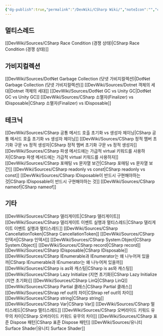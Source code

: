 ```yaml
---
{"dg-publish":true,"permalink":"/DevWiki/CSharp Wiki/","noteIcon":"","created":"2024-12-21T17:43:53.000+09:00","updated":"2025-07-20T02:21:39.000+09:00"}
---
```


## 멀티스레드
[[DevWiki/Sources/CSharp Race Condition (경쟁 상태)\|CSharp Race Condition (경쟁 상태)]]
## 가비지컬렉션
[[DevWiki/Sources/DotNet Garbage Collection (닷넷 가비지컬렉션)\|DotNet Garbage Collection (닷넷 가비지컬렉션)]]
[[DevWiki/Sources/Dotnet 객체의 세대\|Dotnet 객체의 세대]]
[[DevWiki/Sources/DotNet GC vs Unity GC\|DotNet GC vs Unity GC]]
[[DevWiki/Sources/CSharp 소멸자(Finalizer) vs IDisposable\|CSharp 소멸자(Finalizer) vs IDisposable]]
## 테크닉
[[DevWiki/Sources/CSharp 공통 메서드 호출 초기화 vs 생성자 체이닝\|CSharp 공통 메서드 호출 초기화 vs 생성자 체이닝]]
[[DevWiki/Sources/CSharp 정적 멤버 초기화 구문 vs 정적 생성자\|CSharp 정적 멤버 초기화 구문 vs 정적 생성자]]
[[DevWiki/Sources/CSharp 파생 메서드에는 가급적 virtual 키워드를 사용하자\|CSharp 파생 메서드에는 가급적 virtual 키워드를 사용하자]]
[[DevWiki/Sources/CSharp 포매팅 vs 문자열 보간\|CSharp 포매팅 vs 문자열 보간]]
[[DevWiki/Sources/CSharp readonly vs const\|CSharp readonly vs const]]
[[DevWiki/Sources/CSharp IDisposable이 반드시 구현해야하는 것\|CSharp IDisposable이 반드시 구현해야하는 것]]
[[DevWiki/Sources/CSharp nameof\|CSharp nameof]]
## 기타
[[DevWiki/Sources/CSharp 델리게이트\|CSharp 델리게이트]]
[[DevWiki/Sources/CSharp 델리게이트 이벤트 실행과 멀티스레드\|CSharp 델리게이트 이벤트 실행과 멀티스레드]]
[[DevWiki/Sources/CSharp CancellationToken\|CSharp CancellationToken]]
[[DevWiki/Sources/CSharp 인덱서\|CSharp 인덱서]]
[[DevWiki/Sources/CSharp System.Object\|CSharp System.Object]]
[[DevWiki/Sources/CSharp record\|CSharp record]]
[[DevWiki/Sources/CSharp IDisposable\|CSharp IDisposable]]
[[DevWiki/Sources/CSharp IEnumerable과 IEnumerator는 왜 나누어져 있을까\|CSharp IEnumerable과 IEnumerator는 왜 나누어져 있을까]]
[[DevWiki/Sources/CSharp is as와 캐스팅\|CSharp is as와 캐스팅]]
[[DevWiki/Sources/CSharp Lazy Initialize (지연 초기화)\|CSharp Lazy Initialize (지연 초기화)]]
[[DevWiki/Sources/CSharp LinQ\|CSharp LinQ]]
[[DevWiki/Sources/CSharp Partial 클래스\|CSharp Partial 클래스]]
[[DevWiki/Sources/CShrap ref out의 차이\|CShrap ref out의 차이]]
[[DevWiki/Sources/CSharp string\|CSharp string]]
[[DevWiki/Sources/CSharp Var\|CSharp Var]]
[[DevWiki/Sources/CSharp 멀티스레드\|CSharp 멀티스레드]]
[[DevWiki/Sources/CSharp 오버라이드 키워드 유무의 차이\|CSharp 오버라이드 키워드 유무의 차이]]
[[DevWiki/Sources/CSharp 표준 Dispose 패턴\|CSharp 표준 Dispose 패턴]]
[[DevWiki/Sources/유니티 Surface Shader\|유니티 Surface Shader]]